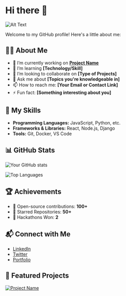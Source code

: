 # Hi there 👋
![Alt Text](https://media.giphy.com/media/example.gif)

Welcome to my GitHub profile! Here's a little about me:

## 🧑‍💻 About Me
- 🔭 I’m currently working on **[Project Name](project-link)**
- 🌱 I’m learning **[Technology/Skill]**
- 👯 I’m looking to collaborate on **[Type of Projects]**
- 💬 Ask me about **[Topics you're knowledgeable in]**
- 📫 How to reach me: **[Your Email or Contact Link]**
- ⚡ Fun fact: **[Something interesting about you]**

## 🚀 My Skills
- **Programming Languages:** JavaScript, Python, etc.
- **Frameworks & Libraries:** React, Node.js, Django
- **Tools:** Git, Docker, VS Code

## 📊 GitHub Stats
![Your GitHub stats](https://github-readme-stats.vercel.app/api?username=your-username&show_icons=true&theme=radical)

![Top Languages](https://github-readme-stats.vercel.app/api/top-langs/?username=your-username&layout=compact&theme=radical)

## 🏆 Achievements
- 🥇 Open-source contributions: **100+**
- 🌟 Starred Repositories: **50+**
- 🏅 Hackathons Won: **2**

## 📬 Connect with Me
- [LinkedIn](https://linkedin.com/in/your-username)
- [Twitter](https://twitter.com/your-username)
- [Portfolio](https://your-portfolio.com)

## 🎨 Featured Projects
[![Project Name](https://github-readme-stats.vercel.app/api/pin/?username=your-username&repo=repository-name&theme=radical)](https://github.com/your-username/repository-name)
